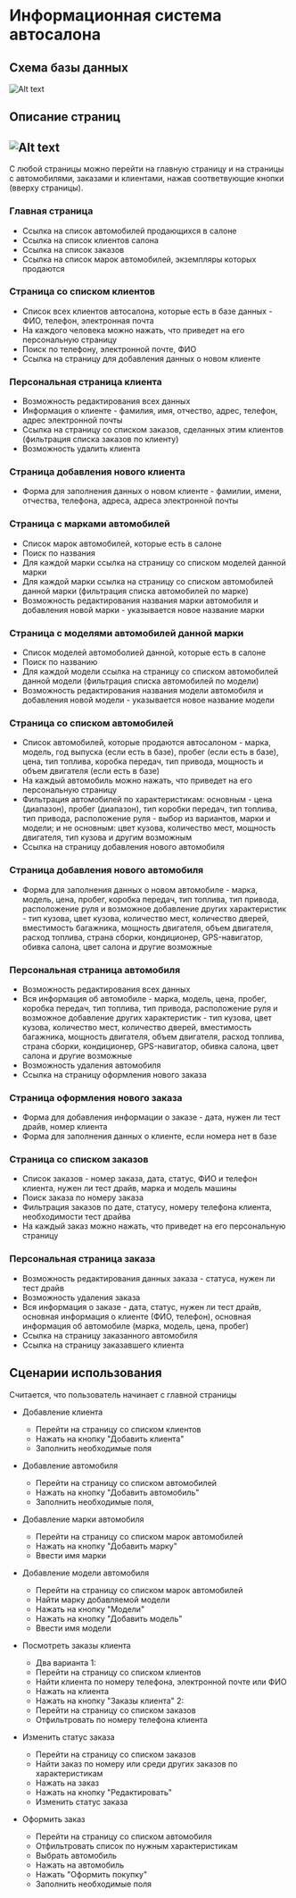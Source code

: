 Информационная система автосалона
=======================


Схема базы данных
-----------------
![Alt text](schemes/db_plan.png)


Описание страниц
-----------------------
![Alt text](schemes/site_pages_plan.png)
-----------------------
С любой страницы можно перейти на главную страницу и на страницы с автомобилями, заказами и клиентами, нажав соответвующие кнопки (вверху страницы).

### Главная страница
- Ссылка на список автомобилей продающихся в салоне
- Ссылка на список клиентов салона
- Ссылка на список заказов
- Ссылка на список марок автомобилей, экземпляры которых продаются

### Страница со списком клиентов
- Список всех клиентов автосалона, которые есть в базе данных - ФИО, телефон, электронная почта
- На каждого человека можно нажать, что приведет на его персональную страницу
- Поиск по телефону, электронной почте, ФИО
- Ссылка на страницу для добавления данных о новом клиенте

### Персональная страница клиента
- Возможность редактирования всех данных
- Информация о клиенте - фамилия, имя, отчество, адрес, телефон, адрес электронной почты
- Ссылка на страницу со списком заказов, сделанных этим клиентов (фильтрация списка заказов по клиенту)
- Возможность удалить клиента

### Страница добавления нового клиента
- Форма для заполнения данных о новом клиенте - фамилии, имени, отчества, телефона, адреса, адреса электронной почты

### Страница с марками автомобилей 
- Список марок автомобилей, которые есть в салоне
- Поиск по названия
- Для каждой марки ссылка на страницу со списком моделей данной марки
- Для каждой марки ссылка на страницу со списком автомобилей данной марки (фильтрация списка автомобилей по марке)
- Возможность редактирования названия марки автомобиля и добавления новой марки - указывается новое название марки

### Страница с моделями автомобилей данной марки
- Список моделей автомоболией данной, которые есть в салоне
- Поиск по названию
- Для каждой модели ссылка на страницу со списком автомобилей данной модели (фильтрация списка автомобилей по модели)
- Возможность редактирования названия модели автомобиля и добавления новой модели - указывается новое название модели

### Страница со списком автомобилей
- Список автомобилей, которые продаются автосалоном - марка, модель, год выпуска (если есть в базе), пробег (если есть в базе), цена, тип топлива, коробка передач, тип привода, мощность и объем двигателя (если есть в базе)
- На каждый автомобиль можно нажать, что приведет на его персональную страницу
- Фильтрация автомобилей по характеристикам: основным - цена (диапазон), пробег (диапазон), тип коробки передач, тип топлива, тип привода, расположение руля - выбор из вариантов, марки и модели; и не основным: цвет кузова, количество мест, мощность двигателя, тип кузова и другим возможным
- Ссылка на страницу добавления нового автомобиля

### Страница добавления нового автомобиля
- Форма для заполнения данных о новом автомобиле - марка, модель, цена, пробег, коробка передач, тип топлива, тип привода, расположение руля и возможное добавление других характеристик - тип кузова, цвет кузова, количество мест, количество дверей, вместимость багажника, мощность двигателя, объем двигателя, расход топлива, страна сборки, кондиционер, GPS-навигатор, обивка салона, цвет салона и другие возможные

### Персональная страница автомобиля
- Возможность редактирования всех данных
- Вся информация об автомобиле - марка, модель, цена, пробег, коробка передач, тип топлива, тип привода, расположение руля и возможное добавление других характеристик - тип кузова, цвет кузова, количество мест, количество дверей, вместимость багажника, мощность двигателя, объем двигателя, расход топлива, страна сборки, кондиционер, GPS-навигатор, обивка салона, цвет салона и другие возможные
- Возможность удаления автомобиля
- Ссылка на страницу оформления нового заказа

### Страница оформления нового заказа
- Форма для добавления информации о заказе - дата, нужен ли тест драйв, номер клиента 
- Форма для заполнения данных о клиенте, если номера нет в базе

### Страница со списком заказов
- Список заказов - номер заказа, дата, статус, ФИО и телефон клиента, нужен ли тест драйв, марка и модель машины
- Поиск заказа по номеру заказа
- Фильтрация заказов по дате, статусу, номеру телефона клиента, необходимости тест драйва
- На каждый заказ можно нажать, что приведет на его персональную страницу

### Персональная страница заказа
- Возможность редактирования данных заказа - статуса, нужен ли тест драйв
- Возможность удаления заказа
- Вся информация о заказе - дата, статус, нужен ли тест драйв, основная информация о клиенте (ФИО, телефон), основная информация об автомобиле (марка, модель, цена, пробег)
- Ссылка на страницу заказанного автомобиля
- Ссылка на страницу заказавшего клиента


Сценарии использования
----------------------
Считается, что пользователь начинает с главной страницы
- Добавление клиента
    - Перейти на страницу со списком клиентов
    - Нажать на кнопку "Добавить клиента"
    - Заполнить необходимые поля

- Добавление автомобиля
    - Перейти на страницу со списком автомобилей
    - Нажать на кнопку "Добавить автомобиль"
    - Заполнить необходимые поля,

- Добавление марки автомобиля
    - Перейти на страницу со списком марок автомобилей
    - Нажать на кнопку "Добавить марку"
    - Ввести имя марки

- Добавление модели автомобиля
    - Перейти на страницу со списком марок автомобилей
    - Найти марку добавляемой модели
    - Нажать на кнопку "Модели"
    - Нажать на кнопку "Добавить модель"
    - Ввести имя модели

- Посмотреть заказы клиента
    - Два варианта
1: 
    - Перейти на страницу со списком клиентов
    - Найти клиента по номеру телефона, электронной почте или ФИО
    - Нажать на клиента
    - Нажать на кнопку "Заказы клиента" 
2:
    - Перейти на страницу со списком заказов
    - Отфильтровать по номеру телефона клиента

- Изменить статус заказа
    - Перейти на страницу со списком заказов
    - Найти заказ по номеру или среди других заказов по характеристикам
    - Нажать на заказ
    - Нажать на кнопку "Редактировать"
    - Изменить статус заказа

- Оформить заказ
    - Перейти на страницу со списком автомобиля
    - Отфильтровать список по нужным характеристикам
    - Выбрать автомобиль
    - Нажать на автомобиль
    - Нажать "Оформить покупку"
    - Заполнить необходимые поля

